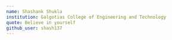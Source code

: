 ```yaml
---
name: Shashank Shukla
institution: Galgotias College of Engineering and Technology
quote: Believe in yourself
github_user: shash137
---
```


